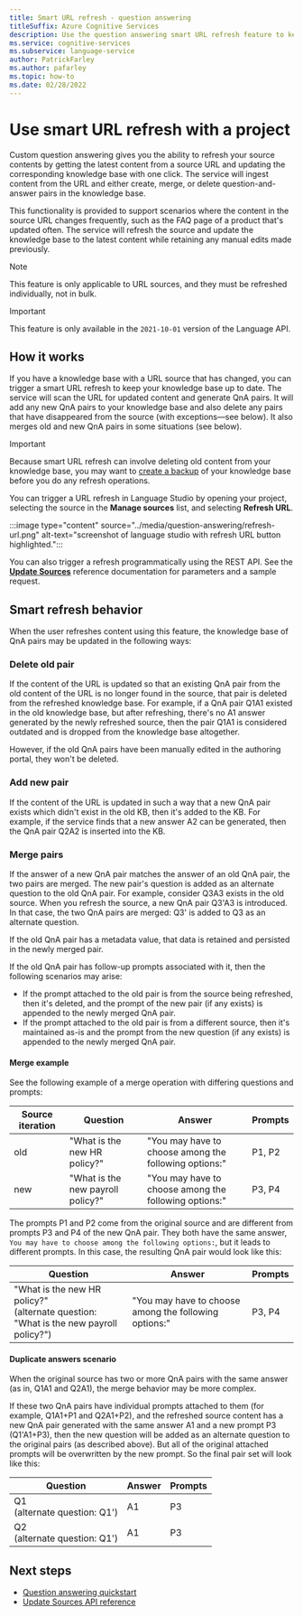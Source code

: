 ```yaml
---
title: Smart URL refresh - question answering
titleSuffix: Azure Cognitive Services
description: Use the question answering smart URL refresh feature to keep your knowledge base up to date.
ms.service: cognitive-services
ms.subservice: language-service
author: PatrickFarley
ms.author: pafarley
ms.topic: how-to
ms.date: 02/28/2022
---
```


# Use smart URL refresh with a project

Custom question answering gives you the ability to refresh your source contents by getting the latest content from a source URL and updating the corresponding knowledge base with one click. The service will ingest content from the URL and either create, merge, or delete question-and-answer pairs in the knowledge base. 

This functionality is provided to support scenarios where the content in the source URL changes frequently, such as the FAQ page of a product that's updated often. The service will refresh the source and update the knowledge base to the latest content while retaining any manual edits made previously.

> [!NOTE]
> This feature is only applicable to URL sources, and they must be refreshed individually, not in bulk. 

> [!IMPORTANT]
> This feature is only available in the `2021-10-01` version of the Language API.

## How it works

If you have a knowledge base with a URL source that has changed, you can trigger a smart URL refresh to keep your knowledge base up to date. The service will scan the URL for updated content and generate QnA pairs. It will add any new QnA pairs to your knowledge base and also delete any pairs that have disappeared from the source (with exceptions&mdash;see below). It also merges old and new QnA pairs in some situations (see below).

> [!IMPORTANT]
> Because smart URL refresh can involve deleting old content from your knowledge base, you may want to [create a backup](./export-import-refresh.md) of your knowledge base before you do any refresh operations.

You can trigger a URL refresh in Language Studio by opening your project, selecting the source in the **Manage sources** list, and selecting **Refresh URL**.

:::image type="content" source="../media/question-answering/refresh-url.png" alt-text="screenshot of language studio with refresh URL button highlighted.":::

You can also trigger a refresh programmatically using the REST API. See the **[Update Sources](/rest/api/cognitiveservices/questionanswering/question-answering-projects/update-sources)** reference documentation for parameters and a sample request.

## Smart refresh behavior

When the user refreshes content using this feature, the knowledge base of QnA pairs may be updated in the following ways:

### Delete old pair

If the content of the URL is updated so that an existing QnA pair from the old content of the URL is no longer found in the source, that pair is deleted from the refreshed knowledge base. For example, if a QnA pair Q1A1 existed in the old knowledge base, but after refreshing, there's no A1 answer generated by the newly refreshed source, then the pair Q1A1 is considered outdated and is dropped from the knowledge base altogether.

However, if the old QnA pairs have been manually edited in the authoring portal, they won't be deleted.

### Add new pair

If the content of the URL is updated in such a way that a new QnA pair exists which didn't exist in the old KB, then it's added to the KB. For example, if the service finds that a new answer A2 can be generated, then the QnA pair Q2A2 is inserted into the KB.

### Merge pairs

If the answer of a new QnA pair matches the answer of an old QnA pair, the two pairs are merged. The new pair's question is added as an alternate question to the old QnA pair. For example, consider Q3A3 exists in the old source. When you refresh the source, a new QnA pair Q3'A3 is introduced. In that case, the two QnA pairs are merged: Q3' is added to Q3 as an alternate question. 

If the old QnA pair has a metadata value, that data is retained and persisted in the newly merged pair.
  
If the old QnA pair has follow-up prompts associated with it, then the following scenarios may arise:
* If the prompt attached to the old pair is from the source being refreshed, then it's deleted, and the prompt of the new pair (if any exists) is appended to the newly merged QnA pair.
* If the prompt attached to the old pair is from a different source, then it's maintained as-is and the prompt from the new question (if any exists) is appended to the newly merged QnA pair.


#### Merge example
See the following example of a merge operation with differing questions and prompts:

|Source iteration|Question  |Answer  |Prompts  |
|---------|---------|---------|--|
|old |"What is the new HR policy?"     |  "You may have to choose among the following options:"       | P1, P2        |
|new |"What is the new payroll policy?"    |  "You may have to choose among the following options:"    |  P3, P4   |

The prompts P1 and P2 come from the original source and are different from prompts P3 and P4 of the new QnA pair. They both have the same answer, `You may have to choose among the following options:`, but it leads to different prompts. In this case, the resulting QnA pair would look like this:

|Question  |Answer  |Prompts  |
|---------|---------|--|
|"What is the new HR policy?" </br>(alternate question: "What is the new payroll policy?")    |  "You may have to choose among the following options:"       | P3, P4  |

#### Duplicate answers scenario

When the original source has two or more QnA pairs with the same answer (as in, Q1A1 and Q2A1), the merge behavior may be more complex.

If these two QnA pairs have individual prompts attached to them (for example, Q1A1+P1 and Q2A1+P2), and the refreshed source content has a new QnA pair generated with the same answer A1 and a new prompt P3 (Q1'A1+P3), then the new question will be added as an alternate question to the original pairs (as described above). But all of the original attached prompts will be overwritten by the new prompt. So the final pair set will look like this:

|Question  |Answer  |Prompts  |
|---------|---------|--|
|Q1 </br>(alternate question: Q1')    |  A1    | P3  |
|Q2 </br>(alternate question: Q1')    |  A1    | P3  |

## Next steps

* [Question answering quickstart](/azure/cognitive-services/language-service/question-answering/quickstart/sdk?pivots=studio)
* [Update Sources API reference](/rest/api/cognitiveservices/questionanswering/question-answering-projects/update-sources)
